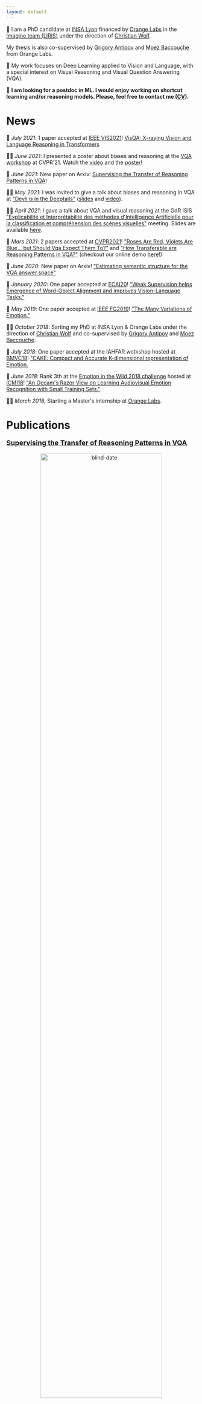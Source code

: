```yaml
---
layout: default
---
```


👋 I am a PhD candidate at [INSA Lyon](https://www.insa-lyon.fr/) financed by [Orange Labs](https://www.orange.com/fr/accueil) in the [Imagine team (LIRIS)](https://liris.cnrs.fr/equipe/imagine) under the direction of [Christian Wolf](https://perso.liris.cnrs.fr/christian.wolf/).

My thesis is also co-supervised by [Grigory Antipov](https://scholar.google.fr/citations?user=CoOz8K0AAAAJ&hl) and [Moez Baccouche](https://scholar.google.fr/citations?user=olfpe-kAAAAJ&hl) from Orange Labs.

🧠 My work focuses on Deep Learning applied to Vision and Language, with a special interest on Visual Reasoning and Visual Question Answering (VQA).

📢 **I am looking for a postdoc in ML. I would enjoy working on shortcut learning and/or reasoning models. Please, feel free to contact me ([CV](cv_kervadec_corentin_06_2021.pdf)).** 

# News

:scroll: *July 2021*: 1 paper accepted at [IEEE VIS2021](http://ieeevis.org/year/2021/welcome)! [VisQA: X-raying Vision and Language Reasoning in Transformers](https://arxiv.org/abs/2104.00926)

:man_teacher: *June 2021*: I presented a poster about biases and reasoning at the [VQA workshop](https://visualqa.org/workshop.html) at CVPR'21. Watch the [video](https://youtu.be/ABY2InY-RaE) and the [poster](posters/biases_reasoning_vqa.pdf)!

:scroll: *June 2021*: New paper on Arxiv: [Supervising the Transfer of Reasoning Patterns in VQA](https://arxiv.org/abs/2106.05597)!

:man_teacher: *May 2021*: I was invited to give a talk about biases and reasoning in VQA at ["Devil is in the Deeptails"](https://project.inria.fr/ml3ri/dissemination-and-communication/deeptails/) ([slides](https://project.inria.fr/ml3ri/files/2021/06/slides-corentin.pdf) and [video](https://www.youtube.com/watch?v=i8BTiR8rs5Q)).

:man_teacher: *April 2021*: I gave a talk about VQA and visual reasoning at the GdR ISIS ["Explicabilité et Interprétabilité des méthodes d'Intelligence Artificielle pour la classification et compréhension des scènes visuelles"](http://www.gdr-isis.fr/index.php?page=compte-rendu&idreunion=446) meeting. Slides are available [here](https://github.com/CorentinKervadec/corentinkervadec.github.io/blob/master/slides/GdR_ISIS___Roses_Reasoning__slides_Kervadec_042021.pdf).

:scroll: *Mars 2021*: 2 papers accepted at [CVPR2021](http://cvpr2021.thecvf.com/)! ["Roses Are Red, Violets Are Blue... but Should Vqa Expect Them To?"](https://arxiv.org/abs/2006.05121) and ["How Transferable are Reasoning Patterns in VQA?"](https://arxiv.org/abs/2104.03656) (checkout our online demo [here](https://reasoningpatterns.github.io/)!)

:scroll: *June 2020*: New paper on Arxiv! ["Estimating semantic structure for the VQA answer space"](https://arxiv.org/abs/2006.05726)

:scroll: *January 2020*: One paper accepted at [ECAI20](http://ecai2020.eu/)! ["Weak Supervision helps Emergence of Word-Object Alignment and improves Vision-Language Tasks."](https://arxiv.org/pdf/1912.03063.pdf)

:scroll: *May 2019*: One paper accepted at [IEEE FG2019](https://fg2019.org/)! ["The Many Variations of Emotion."](https://ieeexplore.ieee.org/stamp/stamp.jsp?tp=&arnumber=8756560)

:man_student: *October 2018*: Sarting my PhD at INSA Lyon & Orange Labs under the direction of [Christian Wolf](https://perso.liris.cnrs.fr/christian.wolf/) and co-supervised by [Grigory Antipov](https://scholar.google.fr/citations?user=CoOz8K0AAAAJ&hl) and [Moez Baccouche](https://scholar.google.fr/citations?user=olfpe-kAAAAJ&hl).

:scroll: *July 2018*: One paper accepted at the IAHFAR wotkshop hosted at [BMVC18](http://bmvc2018.org/index.html)! ["CAKE: Compact and Accurate K-dimensional representation of Emotion.](http://bmvc2018.org/contents/workshops/iahfar2018/0037.pdf)

:3rd_place_medal: *June 2018*: Rank 3th at the [Emotion in the Wild 2018 challenge](https://sites.google.com/view/emotiw2018) hosted at [ICMI18](https://icmi.acm.org/2018/)! ["An Occam's Razor View on Learning Audiovisual Emotion Recognition with Small Training Sets."](https://dl.acm.org/doi/pdf/10.1145/3242969.3264980)  

:man_student: *March 2018*, Starting a Master's internship at [Orange Labs](https://www.orange.com/fr/accueil).

# Publications
 
<table width="100%" align="center" border="0" cellspacing="0" cellpadding="20">
                  <tbody>     
                    <b><p style="font-size:18px;"><a href="https://arxiv.org/abs/2106.05597"> Supervising the Transfer of Reasoning Patterns in VQA</a></p></b>
                    <p align="center"><img src="progqa/fig2_v4.png" alt="blind-date" width="80%">
                     <p>
                            <br>
                            <strong>Corentin Kervadec*</strong>,
                            <a href="http://liris.cnrs.fr/christian.wolf/">Christian Wolf*</a>,
                            <a href="https://scholar.google.fr/citations?user=CoOz8K0AAAAJ&hl">Grigory Antipov</a>,
                            <a href="https://scholar.google.fr/citations?user=olfpe-kAAAAJ&hl">Moez Baccouche</a>,
                            <a href="https://scholar.google.fr/citations?user=KOXeslUAAAAJ&hl">Madiha Nadri</a>,
                            <br>
                            <em>Arxiv</em>, 2021 &nbsp;
                            <br>
                            <a href="https://arxiv.org/pdf/2106.05597.pdf">PDF</a>
                            /
                            <a href="https://arxiv.org/abs/2106.05597">Arxiv</a>
                        </p>
                        <p>  We propose a method for knowledge transfer in VQA based on a regularization term in our loss function, supervising the sequence of required reasoning operations. We provide a theoretical analysis based on PAC-learning, showing that such program prediction can lead to decreased sample complexity under mild hypotheses.
                        </p>
                 <tbody>     
                    <b><p style="font-size:18px;"><a href="https://arxiv.org/abs/2104.00926"> VisQA: X-raying Vision and Language Reasoning in Transformers</a></p></b>
                    <p align="center"><img src="visqa/visqa.png" alt="blind-date" width="80%">
                     <p>
                            <br>
                            <a href="https://theo-jaunet.github.io/">Theo Jaunet</a>,
                            <strong>Corentin Kervadec</strong>,
                            <a href="https://scholar.google.fr/citations?user=CoOz8K0AAAAJ&hl">Grigory Antipov</a>,
                            <a href="https://scholar.google.fr/citations?user=olfpe-kAAAAJ&hl">Moez Baccouche</a>,
                            <a href="https://romain.vuillemot.net/">Romain Vuillemot</a>,
                            <a href="http://liris.cnrs.fr/christian.wolf/">Christian Wolf</a>
                            <br>
                            <em>IEEE VIS</em>, 2021 &nbsp;
                            <br>
                            <a href="https://arxiv.org/pdf/2104.00926.pdf">PDF</a>
                            /
                            <a href="https://arxiv.org/abs/2104.00926">Arxiv</a>
                            /
                            <a href="https://github.com/Theo-Jaunet/VisQA">Github</a>
                            /
                            <a href="https://visqa.liris.cnrs.fr/">Online Demo!</a>
                        </p>
                        <p>  We introduce VisQA, a visual analytics tool that explores the question of reasoning vs. bias exploitation in Visual Question Answering systems. Try our interactive tool <a href="https://visqa.liris.cnrs.fr/">here</a>!
                        </p>
                <tbody>     
                    <b><p style="font-size:18px;"><a href="https://arxiv.org/abs/2104.03656"> How Transferable are Reasoning Patterns in VQA?</a></p></b>
                    <p align="center"><img src="reasoning_patterns/teaser.png" alt="blind-date" width="90%">
                     <p>
                            <br>
                            <strong>Corentin Kervadec*</strong>,
                            <a href="https://theo-jaunet.github.io/">Theo Jaunet*</a>,
                            <a href="https://scholar.google.fr/citations?user=CoOz8K0AAAAJ&hl">Grigory Antipov</a>,
                            <a href="https://scholar.google.fr/citations?user=olfpe-kAAAAJ&hl">Moez Baccouche</a>,
                            <a href="https://romain.vuillemot.net/">Romain Vuillemot</a>,
                            <a href="http://liris.cnrs.fr/christian.wolf/">Christian Wolf</a>
                            <br>
                            <em>CVPR</em>, 2021 &nbsp;
                            <br>
                            <a href="https://arxiv.org/pdf/2104.03656.pdf">PDF</a>
                            /
                            <a href="https://arxiv.org/abs/2104.03656">Arxiv</a>
                            /
                            <a href="https://youtu.be/fN1m7b6u3-E">Video</a>
                            /
                            <a href="posters/poster_reasoning_v2.pdf">Poster</a>
                            /
                            <a href="https://reasoningpatterns.github.io/">Online Demo!</a>
                        </p>
                        <p>  Noise and uncertainties in visual inputs are the main bottleneck in VQA, preventing successful learning of reasoning capacities. In a deep analysis, we show that oracle models trained on noiseless visual data, tend to depend significantly less on bias exploitation (<a href="https://reasoningpatterns.github.io/">checkout our interactive tool</a>). In this, paper we demonstrate the feasability and the effectiveness of transfering learned reasoning patterns from oracle to real data based models.
                        </p>
                <tbody>     
                    <b><p style="font-size:18px;"><a href="https://128.84.21.199/pdf/2006.05121.pdf"> Roses Are Red, Violets Are Blue... but Should Vqa Expect Them To?</a></p></b>
                    <p align="center"><img src="gqa_ood/teaser-girl-v8.png" alt="blind-date" width="66%">
                     <p>
                            <br>
                            <strong>Corentin Kervadec</strong>,
                            <a href="https://scholar.google.fr/citations?user=CoOz8K0AAAAJ&hl">Grigory Antipov</a>,
                            <a href="https://scholar.google.fr/citations?user=olfpe-kAAAAJ&hl">Moez Baccouche</a>,
                            <a href="http://liris.cnrs.fr/christian.wolf/">Christian Wolf</a>
                            <br>
                            <em>CVPR</em>, 2021 &nbsp;
                            <br>
                            <a href="https://arxiv.org/pdf/2006.05121.pdf">PDF</a>
                            /
                            <a href="https://arxiv.org/abs/2006.05121">arXiv</a>
                            /
                            <a href="https://github.com/gqa-ood/GQA-OOD/tree/master/code">Code</a>
                            /
                            <a href="https://github.com/gqa-ood/GQA-OOD">Benchmark</a>
                            /
                            <a href="https://youtu.be/TAPS715WN7o">Video</a>
                            /
                            <a href="posters/poster_roses_v2.pdf">Poster</a>
                        </p>
                        <p>  We propose <a href="https://github.com/gqa-ood/GQA-OOD">GQA-OOD</a>, a new benchmark to evaluate VQA in out-of-distribution settings by reorganizing the GQA dataset, taylored for each sample (question group), targeting research in bias reduction in VQA.
                        </p>
                <tbody>
                   <b><p style="font-size:18px;"><a href="https://128.84.21.199/pdf/2006.05726.pdf">
                    Estimating semantic structure for the VQA answer space</a></p></b>
                   <p align="center"><img src="semantic_vqa/general.png" alt="blind-date"                                width="66%"></p>
                        <p>
                            <br>
                            <strong>Corentin Kervadec</strong>,
                            <a href="https://scholar.google.fr/citations?user=CoOz8K0AAAAJ&hl">Grigory Antipov</a>,
                            <a href="https://scholar.google.fr/citations?user=olfpe-kAAAAJ&hl">Moez Baccouche</a>,
                            <a href="http://liris.cnrs.fr/christian.wolf/">Christian Wolf</a>
                            <br>
                            <em>Arxiv</em>, 2020 &nbsp;
                            <br>
                            <a href="https://arxiv.org/pdf/2006.05726.pdf">PDF</a>
                            /
                            <a href="https://arxiv.org/abs/2006.05726">arXiv</a>
                        </p>
                        <p>  Semantic loss for VQA adding structure to the VQA answer space estimated from redundancy in annotations, questioning the classification approach to VQA.
                        </p>
                <tbody>
                 <b><p style="font-size:18px;"><a href="http://ecai2020.eu/papers/1241_paper.pdf">
                                Weak Supervision helps Emergence of Word-Object Alignment and improves Vision-Language Tasks</a></p></b>
                 <p align="center"><img src="word_object_alignment/fig_teaser.png" alt="blind-date"
                                        width="66%"></p>
                        <p>
                            <br>
                            <strong>Corentin Kervadec</strong>,
                            <a href="https://scholar.google.fr/citations?user=CoOz8K0AAAAJ&hl">Grigory Antipov</a>,
                            <a href="https://scholar.google.fr/citations?user=olfpe-kAAAAJ&hl">Moez Baccouche</a>,
                            <a href="http://liris.cnrs.fr/christian.wolf/">Christian Wolf</a>
                            <br>
                            <em>ECAI</em>, 2020 &nbsp;
                            <br>
                            <a href="http://ecai2020.eu/papers/1241_paper.pdf">PDF</a>
                            /
                            <a href="https://arxiv.org/abs/1912.03063">arXiv</a>
                            /
                            <a href="https://youtu.be/SW8J0G8AbgY">video</a>
                            /
                            <a href="./bib/KervadecWOA_ECAI_20.txt">bibtex</a>
                        </p>
                        <p>  We introduce a weakly supervised word-object alignment inside BERT-like Vision-Language encoders, allowing to model fine-grained entity relations and improve visual reasoning capabilities.
                        </p>   
                <tbody>
                 <b><p style="font-size:18px;"><a href="https://ieeexplore.ieee.org/stamp/stamp.jsp?tp=&arnumber=8756560&tag=1">
                                The Many Variations of Emotion</a></p></b>
                 <p align="center"><img src="many_variations/many_variations.PNG" alt="blind-date"
                                        width="66%"></p>
                        <p>
                            <br>
                            <a href="https://scholar.google.fr/citations?user=ve7hYuQAAAAJ&">Valentin Vielzeuf</a>,
                            <strong>Corentin Kervadec</strong>,
                            Stéphane Pateux,
                            <a href="https://frederic-jurie.github.io/">Frederic Jurie</a>
                            <br>
                            <em>IEEE FG</em>, 2019 &nbsp;
                            <br>
                            <a href="https://ieeexplore.ieee.org/stamp/stamp.jsp?tp=&arnumber=8756560&tag=1">PDF</a>
                            /
                            <a href="./bib/VielzeufMAny_FG_19.txt">bibtex</a>
                        </p> We present a novel approach for changing facial expression in images by the use of a continuous latent space of emotion.
                        <p>  
                        </p>   
                <tbody>
                 <b><p style="font-size:18px;"><a href="http://bmvc2018.org/contents/workshops/iahfar2018/0037.pdf">
                                CAKE: Compact and Accurate K-dimensional representation of Emotion</a></p></b>
                 <p align="center"><img src="cake/cake_viz.PNG" alt="blind-date"
                                        width="66%"></p>
                        <p>
                            <br>
                            <strong>Corentin Kervadec*</strong>, 
                            <a href="https://scholar.google.fr/citations?user=ve7hYuQAAAAJ&">Valentin Vielzeuf*</a>,
                            Stéphane Pateux,
                            <a href="https://lechervy.users.greyc.fr/">Alexis Lechervy,</a>
                            <a href="https://frederic-jurie.github.io/">Frederic Jurie</a>
                            <br>
                            <em>IAHFAR workshop (BMVC)</em>, 2018 &nbsp;
                            <br>
                            <a href="http://bmvc2018.org/contents/workshops/iahfar2018/0037.pdf">PDF</a>
                            /
                            <a href="https://arxiv.org/abs/1807.11215">arXiv</a>
                            / 
                            <a href="./bib/KervadecCake_IAHFAR_18.txt">bibtex</a>
                        </p> We propose CAKE, a 3-dimensional representation of emotion learned in a multi-domain fashion, achieving accurate emotion recognition on several public datasets
                        <p>  
                        </p>   
                <tbody>
                 <b><p style="font-size:18px;"><a href="https://dl.acm.org/doi/pdf/10.1145/3242969.3264980">
                                An occam's razor view on learning audiovisual emotion recognition with small training sets</a></p></b>
                        <p>
                            <a href="https://scholar.google.fr/citations?user=ve7hYuQAAAAJ&">Valentin Vielzeuf</a>,
                            <strong>Corentin Kervadec</strong>, 
                            Stéphane Pateux,
                            <a href="https://lechervy.users.greyc.fr/">Alexis Lechervy,</a>
                            <a href="https://frederic-jurie.github.io/">Frederic Jurie</a>
                            <br>
                            <em>EmotiW challenge (ICMI)</em>, 2018 &nbsp;
                            <br>
                            <a href="https://dl.acm.org/doi/pdf/10.1145/3242969.3264980">PDF</a>
                            / 
                            <a href="./bib/VielzeufOccam_ICMI_18.txt">bibtex</a>
                        </p>  A light-weight and accurate deep neural model for audiovisual emotion recognition. We ranked 3th at the Emotion in the Wild 2018 challenge.
                        <p>  
                        </p>   
                <tbody>
